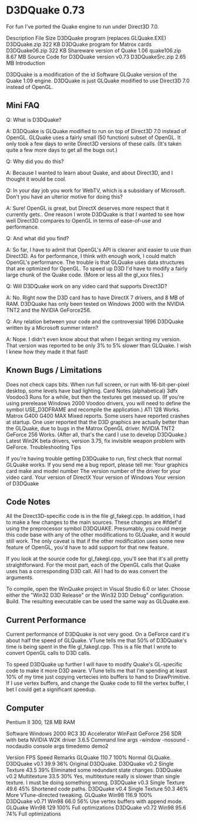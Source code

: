 D3DQuake 0.73
=============

For fun I've ported the Quake engine to run under Direct3D 7.0.

Description	File	Size
D3DQuake program (replaces GLQuake.EXE)	D3DQuake.zip	322 KB
D3DQuake program for Matrox cards	D3DQuake06.zip	322 KB
Shareware version of Quake 1.06	quake106.zip	8.67 MB
Source Code for D3DQuake version v0.73	D3DQuakeSrc.zip	2.65 MB
Introduction

D3DQuake is a modification of the id Software GLQuake version of the Quake 1.09 engine. D3DQuake is just GLQuake modified to use Direct3D 7.0 instead of OpenGL.

Mini FAQ
--------

Q: What is D3DQuake?

A: D3DQuake is GLQuake modified to run on top of Direct3D 7.0 instead of OpenGL. GLQuake uses a fairly small (50 function) subset of OpenGL. It only took a few days to write Direct3D versions of these calls. (It's taken quite a few more days to get all the bugs out.)

Q: Why did you do this?

A: Because I wanted to learn about Quake, and about Direct3D, and I thought it would be cool.

Q: In your day job you work for WebTV, which is a subsidiary of Microsoft. Don't you have an ulterior motive for doing this?

A: Sure! OpenGL is great, but DirectX deserves more respect that it currently gets.. One reason I wrote D3DQuake is that I wanted to see how well Direct3D compares to OpenGL in terms of ease-of-use and performance.

Q: And what did you find?

A: So far, I have to admit that OpenGL's API is cleaner and easier to use than Direct3D. As for performance, I think with enough work, I could match OpenGL's performance. The trouble is that GLQuake uses data structures that are optimized for OpenGL. To speed up D3D I'd have to modify a fairly large chunk of the Quake code. (More or less all the gl_xxx files.)

Q: Will D3DQuake work on any video card that supports Direct3D?

A: No. Right now the D3D card has to have DirectX 7 drivers, and 8 MB of RAM. D3DQuake has only been tested on Windows 2000 with the NVIDIA TNT2 and the NVIDIA GeForce256.

Q: Any relation between your code and the controversial 1996 D3DQuake written by a Microsoft summer intern?

A: Nope. I didn't even know about that when I began writing my version. That version was reported to be only 3% to 5% slower than GLQuake. I wish I knew how they made it that fast!

Known Bugs / Limitations
------------------------

Does not check caps bits.
When run full screen, or run with 16-bit-per-pixel desktop, some levels have bad lighting.
Card Notes (alphabetical)
3dfx
Voodoo3	Runs for a while, but then the textures get messed up. (If you're using prerelease Windows 2000 Voodoo drivers, you will need to define the symbol USE_D3DFRAME and recompile the application.)
ATI
128	Works.
Matrox
G400
G400 MAX	Mixed reports. Some users have reported crashes at startup. One user reported that the D3D graphics are actually better than the GLQuake, due to bugs in the Matrox OpenGL driver.
NVIDIA
TNT2
GeForce 256	Works. (After all, that's the card I use to develop D3DQuake.)
Latest Win2K beta drivers, version 3.75, fix invisible weapon problem with GeForce.
Troubleshooting Tips

If you're having trouble getting D3DQuake to run, first check that normal GLQuake works.
If you send me a bug report, please tell me:
Your graphics card make and model number
The version number of the driver for your video card.
Your version of DirectX
Your version of Windows
Your version of D3DQuake


Code Notes
----------

All the Direct3D-specific code is in the file gl_fakegl.cpp. In addition, I had to make a few changes to the main sources. These changes are #ifdef'd using the preprocessor symbol D3DQUAKE. Presumably, you could merge this code base with any of the other modifications to GLQuake, and it would still work. The only caveat is that if the other modification uses some new feature of OpenGL, you'd have to add support for that new feature.

If you look at the source code for gl_fakegl.cpp, you'll see that it's all pretty straightforward. For the most part, each of the OpenGL calls that Quake uses has a corresponding D3D call. All I had to do was convert the arguments.

To compile, open the WinQuake project in Visual Studio 6.0 or later. Choose either the "Win32 D3D Release" or the Win32 D3D Debug" configuration. Build. The resulting executable can be used the same way as GLQuake.exe.

Current Performance
-------------------

Current performance of D3DQuake is not very good. On a GeForce card it's about half the speed of GLQuake. VTune tells me that 50% of D3DQuake's time is being spent in the file gl_fakegl.cpp. This is a file that I wrote to convert OpenGL calls to D3D calls.

To speed D3DQuake up further I will have to modify Quake's GL-specific code to make it more D3D aware. VTune tells me that I'm spending at least 10% of my time just copying vertecies into buffers to hand to DrawPrimitive. If I use vertex buffers, and change the Quake code to fill the vertex buffer, I bet I could get a significant speedup.

Computer
--------

Pentium II 300, 128 MB RAM

Software	Windows 2000 RC3
3D Accelerator	WinFast GeForce 256 SDR with beta NVIDIA W2K driver 3.6.5
Command line args	-window -nosound -nocdaudio
console args	timedemo demo2
 

Version	FPS	Speed	Remarks
GLQuake	110.7	100%	Normal GLQuake.
D3DQuake v0.1	39.9	36%	Original D3DQuake.
D3DQuake v0.2 Single Texture	43.5	39%	Eliminated some redundant state changes.
D3DQuake v0.2 Multitexture	33.5	30%	Yes, multitexture really is slower than single texture. I must be doing something wrong.
D3DQuake v0.3 Single Texture	49.6	45%	Shortened code paths.
D3DQuake v0.4 Single Texture	50.3	46%	More VTune-directed tweaking.
GLQuake Win98	116.9	100%	
D3DQuake v0.71 Win98	66.0	56%	Use vertex buffers with append mode.
GLQuake Win98	129	100%	Full optimizations
D3DQuake v0.72 Win98	95.6	74%	Full optimizations
